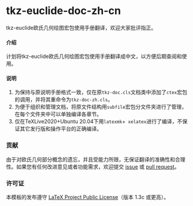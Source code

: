 # tkz-euclide-doc-zh-cn
tkz-euclide欧氏几何绘图宏包使用手册翻译，欢迎大家批评指正。

#### 介绍
计划将tkz-euclide欧氏几何绘图宏包使用手册翻译成中文，以方便后期查阅和使用。

#### 说明
1. 为保持与原说明手册格式一致，仅在原`tkz-doc.cls`文档类中添加了`ctex`宏包的调用，并将其重命令为`tkz-doc-zh.cls`。
2. 为便于组织和管理文档，将原文件结构用`subfile`宏包分文件夹进行了管理，在每个文件夹中可以单独编译各章节。
3. 仅在TeXLive2020+Ubuntu 20.04下用`latexmk`+` xelatex`进行了编译，不保证其它发行版和操作平台的正确编译。

### 贡献
由于对欧氏几何部分概念的遗忘，并且受能力所限，无保证翻译的准确性和合理性。如果您有任何改进意见或者功能需求，欢迎提交 [issue](https://github.com/registor/tkz-euclide-doc-zh-cn/issues) 或 [pull request](https://github.com/registor/tkz-euclide-doc-zh-cn/pulls)。

### 许可证

本模板的发布遵守 [LaTeX Project Public License](http://www.latex-project.org/lppl.txt)（版本 1.3c 或更高）。



